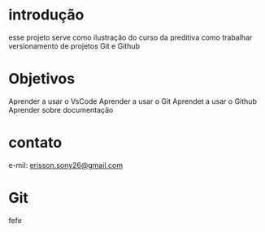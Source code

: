 # introdução
esse projeto serve como ilustração do curso da preditiva como trabalhar versionamento de projetos Git e Github

# Objetivos 
Aprender a usar o VsCode
Aprender a usar o Git
Aprendet a usar o Github
Aprender sobre documentação

# contato
e-mil: erisson.sony26@gmail.com
# Git
fefe
